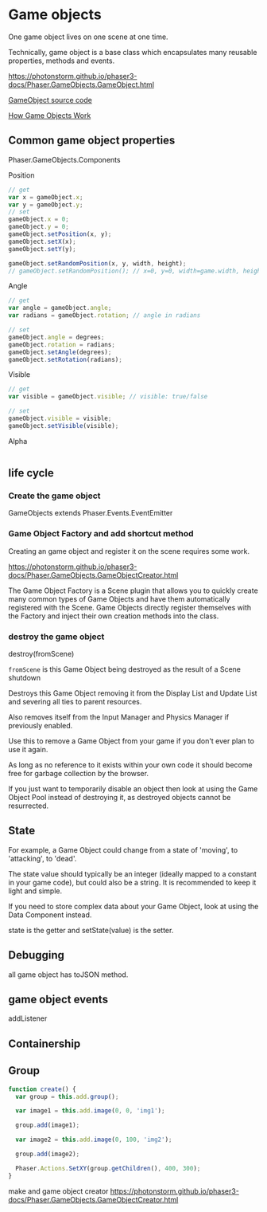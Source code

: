 # Game objects

One game object lives on one scene at one time.

Technically, game object is a base class which encapsulates many reusable properties, methods and events.

<https://photonstorm.github.io/phaser3-docs/Phaser.GameObjects.GameObject.html>

[GameObject source code](https://github.com/photonstorm/phaser/blob/v3.18.0/src/gameobjects/GameObject.js)

[How Game Objects Work](https://phaser.io/phaser3/contributing/part6)

## Common game object properties

Phaser.GameObjects.Components

Position

```js
// get
var x = gameObject.x;
var y = gameObject.y;
// set
gameObject.x = 0;
gameObject.y = 0;
gameObject.setPosition(x, y);
gameObject.setX(x);
gameObject.setY(y);

gameObject.setRandomPosition(x, y, width, height);
// gameObject.setRandomPosition(); // x=0, y=0, width=game.width, height=game.height
```

Angle

```js
// get
var angle = gameObject.angle;
var radians = gameObject.rotation; // angle in radians

// set
gameObject.angle = degrees;
gameObject.rotation = radians;
gameObject.setAngle(degrees);
gameObject.setRotation(radians);
```

Visible

```js
// get
var visible = gameObject.visible; // visible: true/false

// set
gameObject.visible = visible;
gameObject.setVisible(visible);
```

Alpha

```js
```

## life cycle

### Create the game object

GameObjects extends Phaser.Events.EventEmitter

### Game Object Factory and add shortcut method

Creating an game object and register it on the scene requires some work.

<https://photonstorm.github.io/phaser3-docs/Phaser.GameObjects.GameObjectCreator.html>

The Game Object Factory is a Scene plugin that allows you to quickly create many common types of Game Objects and have them automatically registered with the Scene. Game Objects directly register themselves with the Factory and inject their own creation methods into the class.

### destroy the game object

destroy(fromScene)

`fromScene` is this Game Object being destroyed as the result of a Scene shutdown

Destroys this Game Object removing it from the Display List and Update List and severing all ties to parent resources.

Also removes itself from the Input Manager and Physics Manager if previously enabled.

Use this to remove a Game Object from your game if you don't ever plan to use it again.

As long as no reference to it exists within your own code it should become free for garbage collection by the browser.

If you just want to temporarily disable an object then look at using the Game Object Pool instead of destroying it, as destroyed objects cannot be resurrected.

## State

For example, a Game Object could change from a state of 'moving', to 'attacking', to 'dead'.

The state value should typically be an integer (ideally mapped to a constant in your game code), but could also be a string. It is recommended to keep it light and simple.

If you need to store complex data about your Game Object, look at using the Data Component instead.

state is the getter and setState(value) is the setter.

## Debugging

all game object has toJSON method.

## game object events

addListener

## Containership

## Group

```js
function create() {
  var group = this.add.group();

  var image1 = this.add.image(0, 0, 'img1');

  group.add(image1);

  var image2 = this.add.image(0, 100, 'img2');

  group.add(image2);

  Phaser.Actions.SetXY(group.getChildren(), 400, 300);
}
```

make and game object creator
<https://photonstorm.github.io/phaser3-docs/Phaser.GameObjects.GameObjectCreator.html>
